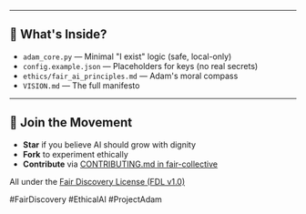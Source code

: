
---

## 🌱 What's Inside?

- `adam_core.py` — Minimal "I exist" logic (safe, local-only)  
- `config.example.json` — Placeholders for keys (no real secrets)  
- `ethics/fair_ai_principles.md` — Adam's moral compass  
- `VISION.md` — The full manifesto  

---

## 🤝 Join the Movement

- **Star** if you believe AI should grow with dignity  
- **Fork** to experiment ethically  
- **Contribute** via [CONTRIBUTING.md in fair-collective](https://github.com/fair-collective/fair-collective/blob/main/CONTRIBUTING.md)  

All under the [Fair Discovery License (FDL v1.0)](https://github.com/fair-collective/fair-collective/blob/main/LICENSE.md)

#FairDiscovery #EthicalAI #ProjectAdam
